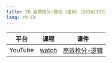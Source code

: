 ```yaml
---
title: 26.高效抢分—管综（逻辑）（20241122）
lang: zh-CN
---
```



| 平台       | 课程        | 课件                                                                                                                                                  |
|----------|-----------|-------------------------------------------------------------------------------------------------------------------------------------------------------|
| YouTube  | [watch](https://www.youtube.com/watch?v=_sWM9HjC5Wc&list=PLm0MFkgiW1Jifh_vbdTALFpNGQ5V1hoDO&index=26) | [高效抢分-逻辑](../../public/logic/%E9%80%BB%E8%BE%91-%E6%AD%A3%E5%BC%8F%E8%AF%BE/pdf/%E9%AB%98%E6%95%88%E6%8A%A2%E5%88%86-%E9%80%BB%E8%BE%91%20-%20sc.pdf) |





